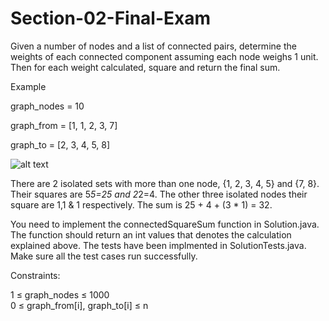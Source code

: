 # Section-02-Final-Exam

Given a number of nodes and a list of connected pairs, determine the weights of each connected component assuming each node weighs 1 unit. Then for each weight calculated, square and return the final sum.

 

Example

graph_nodes = 10

graph_from = [1, 1, 2, 3, 7]

graph_to = [2, 3, 4, 5, 8]

 ![alt text](https://github.com/INFO6205-Fall2021/Section-02-Final-Exam/blob/main/img.svg)

 

There are 2 isolated sets with more than one node, {1, 2, 3, 4, 5} and {7, 8}. Their squares are 5*5=25 and 2*2=4.  The other three isolated nodes their square are 1,1 & 1 respectively.   The sum is 25 + 4 + (3 * 1) = 32.

You need to implement the connectedSquareSum function in Solution.java. The function should return an int values that denotes the calculation explained above. The tests have been implmented in SolutionTests.java. Make sure all the test cases run successfully.

 

Constraints:

1 ≤ graph_nodes ≤ 1000<br>
0 ≤ graph_from[i], graph_to[i] ≤ n
